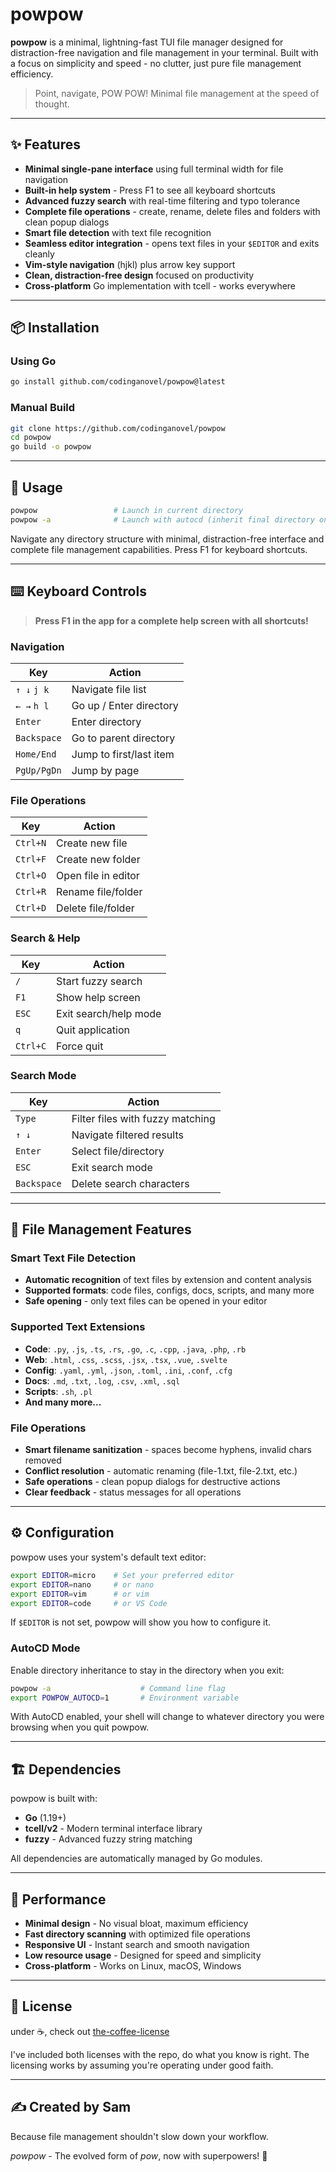 # powpow

**powpow** is a minimal, lightning-fast TUI file manager designed for distraction-free navigation and file management in your terminal. Built with a focus on simplicity and speed - no clutter, just pure file management efficiency.

> Point, navigate, POW POW! Minimal file management at the speed of thought.

---

## ✨ Features

- **Minimal single-pane interface** using full terminal width for file navigation
- **Built-in help system** - Press F1 to see all keyboard shortcuts
- **Advanced fuzzy search** with real-time filtering and typo tolerance
- **Complete file operations** - create, rename, delete files and folders with clean popup dialogs
- **Smart file detection** with text file recognition
- **Seamless editor integration** - opens text files in your `$EDITOR` and exits cleanly
- **Vim-style navigation** (hjkl) plus arrow key support
- **Clean, distraction-free design** focused on productivity
- **Cross-platform** Go implementation with tcell - works everywhere

---

## 📦 Installation

### Using Go
```bash
go install github.com/codinganovel/powpow@latest
```

### Manual Build
```bash
git clone https://github.com/codinganovel/powpow
cd powpow
go build -o powpow
```

---

## 🚀 Usage

```bash
powpow                 # Launch in current directory
powpow -a              # Launch with autocd (inherit final directory on exit)
```

Navigate any directory structure with minimal, distraction-free interface and complete file management capabilities. Press F1 for keyboard shortcuts.

---

## ⌨️ Keyboard Controls

> **Press F1 in the app for a complete help screen with all shortcuts!**

### Navigation
| Key         | Action                        |
|-------------|-------------------------------|
| `↑ ↓` `j k` | Navigate file list            |
| `← →` `h l` | Go up / Enter directory       |
| `Enter`     | Enter directory               |
| `Backspace` | Go to parent directory        |
| `Home/End`  | Jump to first/last item       |
| `PgUp/PgDn` | Jump by page                  |

### File Operations
| Key      | Action                    |
|----------|---------------------------|
| `Ctrl+N` | Create new file           |
| `Ctrl+F` | Create new folder         |
| `Ctrl+O` | Open file in editor       |
| `Ctrl+R` | Rename file/folder        |
| `Ctrl+D` | Delete file/folder        |

### Search & Help
| Key         | Action                          |
|-------------|--------------------------------|
| `/`         | Start fuzzy search             |
| `F1`        | Show help screen               |
| `ESC`       | Exit search/help mode          |
| `q`         | Quit application               |
| `Ctrl+C`    | Force quit                     |

### Search Mode
| Key         | Action                          |
|-------------|--------------------------------|
| `Type`      | Filter files with fuzzy matching |
| `↑ ↓`       | Navigate filtered results       |
| `Enter`     | Select file/directory          |
| `ESC`       | Exit search mode               |
| `Backspace` | Delete search characters       |

---

## 📁 File Management Features

### Smart Text File Detection
- **Automatic recognition** of text files by extension and content analysis
- **Supported formats**: code files, configs, docs, scripts, and many more
- **Safe opening** - only text files can be opened in your editor

### Supported Text Extensions
- **Code**: `.py`, `.js`, `.ts`, `.rs`, `.go`, `.c`, `.cpp`, `.java`, `.php`, `.rb`
- **Web**: `.html`, `.css`, `.scss`, `.jsx`, `.tsx`, `.vue`, `.svelte`
- **Config**: `.yaml`, `.yml`, `.json`, `.toml`, `.ini`, `.conf`, `.cfg`
- **Docs**: `.md`, `.txt`, `.log`, `.csv`, `.xml`, `.sql`
- **Scripts**: `.sh`, `.pl`
- **And many more...**

### File Operations
- **Smart filename sanitization** - spaces become hyphens, invalid chars removed
- **Conflict resolution** - automatic renaming (file-1.txt, file-2.txt, etc.)
- **Safe operations** - clean popup dialogs for destructive actions
- **Clear feedback** - status messages for all operations

---

## ⚙️ Configuration

powpow uses your system's default text editor:

```bash
export EDITOR=micro    # Set your preferred editor
export EDITOR=nano     # or nano  
export EDITOR=vim      # or vim
export EDITOR=code     # or VS Code
```

If `$EDITOR` is not set, powpow will show you how to configure it.

### AutoCD Mode
Enable directory inheritance to stay in the directory when you exit:

```bash
powpow -a                    # Command line flag
export POWPOW_AUTOCD=1       # Environment variable
```

With AutoCD enabled, your shell will change to whatever directory you were browsing when you quit powpow.

---

## 🏗️ Dependencies

powpow is built with:
- **Go** (1.19+)
- **tcell/v2** - Modern terminal interface library
- **fuzzy** - Advanced fuzzy string matching

All dependencies are automatically managed by Go modules.

---

## 🚀 Performance

- **Minimal design** - No visual bloat, maximum efficiency
- **Fast directory scanning** with optimized file operations
- **Responsive UI** - Instant search and smooth navigation
- **Low resource usage** - Designed for speed and simplicity
- **Cross-platform** - Works on Linux, macOS, Windows

---

## 📄 License

under ☕️, check out [the-coffee-license](https://github.com/codinganovel/The-Coffee-License)

I've included both licenses with the repo, do what you know is right. The licensing works by assuming you're operating under good faith.

---

## ✍️ Created by Sam  
Because file management shouldn't slow down your workflow.

*powpow* - The evolved form of *pow*, now with superpowers! 🚀